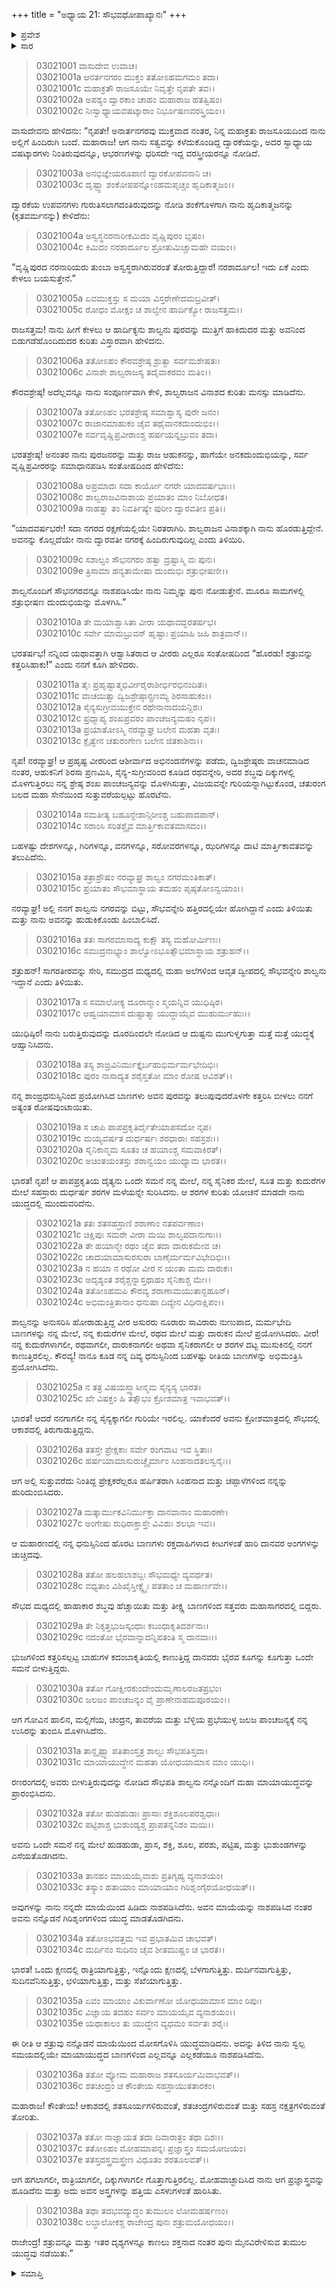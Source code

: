 +++
title = "ಅಧ್ಯಾಯ 21: ಸೌಭವಧೋಪಾಖ್ಯಾನಃ"
+++

<details><summary>ಪ್ರವೇಶ</summary>


।।   ಓಂ ಓಂ ನಮೋ ನಾರಾಯಣಾಯ।।   ಶ್ರೀ ವೇದವ್ಯಾಸಾಯ ನಮಃ ।।

ಶ್ರೀ ಕೃಷ್ಣದ್ವೈಪಾಯನ ವೇದವ್ಯಾಸ ವಿರಚಿತ  

**ಶ್ರೀ ಮಹಾಭಾರತ**

**ಆರಣ್ಯಕ ಪರ್ವ**

**ಕೈರಾತ ಪರ್ವ**

**ಅಧ್ಯಾಯ 21**

</details>


<details><summary>ಸಾರ</summary>

ಹಸ್ತಿನಾಪುರದಿಂದ ಮರಳಿದ ಕೃಷ್ಣನು ಶಾಲ್ವನನ್ನು ವಧಿಸಲು ಹೊರಟಿದುದು (1-13). ಕೃಷ್ಣ-ಶಾಲ್ವರ ಮಾಯಾ ಯುದ್ಧ (14-38).

</details>


> 03021001 ವಾಸುದೇವ ಉವಾಚ।  
03021001a ಆನರ್ತನಗರಂ ಮುಕ್ತಂ ತತೋಽಹಮಗಮಂ ತದಾ।  
03021001c ಮಹಾಕ್ರತೌ ರಾಜಸೂಯೇ ನಿವೃತ್ತೇ ನೃಪತೇ ತವ।।  
03021002a ಅಪಶ್ಯಂ ದ್ವಾರಕಾಂ ಚಾಹಂ ಮಹಾರಾಜ ಹತತ್ವಿಷಂ।  
03021002c ನಿಃಸ್ವಾಧ್ಯಾಯವಷಟ್ಕಾರಾಂ ನಿರ್ಭೂಷಣವರಸ್ತ್ರಿಯಂ।।

ವಾಸುದೇವನು ಹೇಳಿದನು: “ನೃಪತೇ! ಅನಾರ್ತನಗರವು ಮುಕ್ತವಾದ ನಂತರ, ನಿನ್ನ ಮಹಾಕ್ರತು ರಾಜಸೂಯದಿಂದ ನಾನು ಅಲ್ಲಿಗೆ ಹಿಂದಿರುಗಿ ಬಂದೆ. ಮಹಾರಾಜ! ಆಗ ನಾನು ಸತ್ವವನ್ನು ಕಳೆದುಕೊಂಡಿದ್ದ ದ್ವಾರಕೆಯನ್ನು, ಅದರ ಸ್ವಾಧ್ಯಾಯ ವಷಟ್ಕಾರಗಳು ನಿಂತಿರುವುದನ್ನೂ, ಆಭರಣಗಳನ್ನು ಧರಿಸದೇ ಇದ್ದ ವರಸ್ತ್ರೀಯರನ್ನೂ ನೋಡಿದೆ.

> 03021003a ಅನಭಿಜ್ಞೇಯರೂಪಾಣಿ ದ್ವಾರಕೋಪವನಾನಿ ಚ।  
03021003c ದೃಷ್ಟ್ವಾ ಶಂಕೋಪಪನ್ನೋಽಹಮಪೃಚ್ಚಂ ಹೃದಿಕಾತ್ಮಜಂ।।

ದ್ವಾರಕೆಯ ಉಪವನಗಳು ಗುರುತಿಸಲಾಗದಂತಿರುವುದನ್ನು ನೋಡಿ ಶಂಕೆಗೊಳಗಾಗಿ ನಾನು ಹೃದಿಕಾತ್ಮಜನನ್ನು (ಕೃತವರ್ಮನನ್ನು) ಕೇಳಿದೆನು:

> 03021004a ಅಸ್ವಸ್ಥನರನಾರೀಕಮಿದಂ ವೃಷ್ಣಿಪುರಂ ಭೃಷಂ।  
03021004c ಕಿಮಿದಂ ನರಶಾರ್ದೂಲ ಶ್ರೋತುಮಿಚ್ಚಾಮಹೇ ವಯಂ।।

“ವೃಷ್ಣಿಪುರದ ನರನಾರಿಯರು ತುಂಬಾ ಅಸ್ವಸ್ಥರಾಗಿರುವರಂತೆ ತೋರುತ್ತಿದ್ದಾರೆ! ನರಶಾರ್ದೂಲ! ಇದು ಏಕೆ ಎಂದು ಕೇಳಲು ಬಯಸುತ್ತೇನೆ.”

> 03021005a ಏವಮುಕ್ತಸ್ತು ಸ ಮಯಾ ವಿಸ್ತರೇಣೇದಮಬ್ರವೀತ್।  
03021005c ರೋಧಂ ಮೋಕ್ಷಂ ಚ ಶಾಲ್ವೇನ ಹಾರ್ದಿಕ್ಯೋ ರಾಜಸತ್ತಮ।।

ರಾಜಸತ್ತಮ! ನಾನು ಹೀಗೆ ಕೇಳಲು ಆ ಹಾರ್ದಿಕ್ಯನು ಶಾಲ್ವನು ಪುರವನ್ನು ಮುತ್ತಿಗೆ ಹಾಕಿದುದರ ಮತ್ತು ಅವನಿಂದ ಬಿಡುಗಡೆಹೊಂದಿದುದರ ಕುರಿತು ವಿಸ್ತಾರವಾಗಿ ಹೇಳಿದನು.

> 03021006a ತತೋಽಹಂ ಕೌರವಶ್ರೇಷ್ಠ ಶ್ರುತ್ವಾ ಸರ್ವಮಶೇಷತಃ।  
03021006c ವಿನಾಶೇ ಶಾಲ್ವರಾಜಸ್ಯ ತದೈವಾಕರವಂ ಮತಿಂ।।

ಕೌರವಶ್ರೇಷ್ಠ! ಅದೆಲ್ಲವನ್ನೂ ನಾನು ಸಂಪೂರ್ಣವಾಗಿ ಕೇಳಿ, ಶಾಲ್ವರಾಜನ ವಿನಾಶದ ಕುರಿತು ಮನಸ್ಸು ಮಾಡಿದೆನು.

> 03021007a ತತೋಽಹಂ ಭರತಶ್ರೇಷ್ಠ ಸಮಾಶ್ವಾಸ್ಯ ಪುರೇ ಜನಂ।  
03021007c ರಾಜಾನಮಾಹುಕಂ ಚೈವ ತಥೈವಾನಕದುಂದುಭಿಂ।।  
03021007e ಸರ್ವವೃಷ್ಣಿಪ್ರವೀರಾಂಶ್ಚ ಹರ್ಷಯನ್ನಬ್ರುವಂ ತದಾ।

ಭರತಶ್ರೇಷ್ಠ! ಅನಂತರ ನಾನು ಪುರಜನರನ್ನು ಮತ್ತು ರಾಜ ಆಹುಕನನ್ನು, ಹಾಗೆಯೇ ಅನಕದುಂದುಭಿಯನ್ನು, ಸರ್ವ ವೃಷ್ಣಿಪ್ರವೀರರನ್ನು ಸಮಾಧಾನಪಡಿಸಿ ಸಂತೋಷದಿಂದ ಹೇಳಿದೆನು:

> 03021008a ಅಪ್ರಮಾದಃ ಸದಾ ಕಾರ್ಯೋ ನಗರೇ ಯಾದವರ್ಷಭಾಃ।।   
03021008c ಶಾಲ್ವರಾಜವಿನಾಶಾಯ ಪ್ರಯಾತಂ ಮಾಂ ನಿಬೋಧತ।  
03021009a ನಾಹತ್ವಾ ತಂ ನಿವರ್ತಿಷ್ಯೇ ಪುರೀಂ ದ್ವಾರವತೀಂ ಪ್ರತಿ।।

“ಯಾದವರ್ಷಭರೇ! ಸದಾ ನಗರದ ರಕ್ಷಣೆಯಲ್ಲಿಯೇ ನಿರತರಾಗಿರಿ. ಶಾಲ್ವರಾಜನ ವಿನಾಶಕ್ಕಾಗಿ ನಾನು ಹೊರಡುತ್ತಿದ್ದೇನೆ. ಅವನನ್ನು ಕೊಲ್ಲದೆಯೇ ನಾನು ದ್ವಾರವತೀ ನಗರಕ್ಕೆ ಹಿಂದಿರುಗುವುದಿಲ್ಲ ಎಂದು ತಿಳಿಯಿರಿ.

> 03021009c ಸಶಾಲ್ವಂ ಸೌಭನಗರಂ ಹತ್ವಾ ದ್ರಷ್ಟಾಸ್ಮಿ ವಃ ಪುನಃ।   
03021009e ತ್ರಿಸಾಮಾ ಹನ್ಯತಾಮೇಷಾ ದುಂದುಭಿಃ ಶತ್ರುಭೀಷಣೀ।।

ಶಾಲ್ವನೊಂದಿಗೆ ಸೌಭನಗರವನ್ನೂ ನಾಶಪಡಿಸಿಯೇ ನಾನು ನಿಮ್ಮನ್ನು ಪುನಃ ನೋಡುತ್ತೇನೆ. ಮೂರೂ ಸಾಮಗಳಲ್ಲಿ ಶತ್ರುಭೀಷಣ ದುಂದುಭಿಯನ್ನು ಮೊಳಗಿಸಿ.”

> 03021010a ತೇ ಮಯಾಶ್ವಾಸಿತಾ ವೀರಾ ಯಥಾವದ್ಭರತರ್ಷಭ।  
03021010c ಸರ್ವೇ ಮಾಮಬ್ರುವನ್ ಹೃಷ್ಟಾಃ ಪ್ರಯಾಹಿ ಜಹಿ ಶಾತ್ರವಾನ್।।

ಭರತರ್ಷಭ! ನನ್ನಿಂದ ಯಥಾವತ್ತಾಗಿ ಆಶ್ವಾಸಿತರಾದ ಆ ವೀರರು ಎಲ್ಲರೂ ಸಂತೋಷದಿಂದ “ಹೊರಡು! ಶತ್ರುವನ್ನು ಕತ್ತರಿಸಿಹಾಕು!” ಎಂದು ನನಗೆ ಕೂಗಿ ಹೇಳಿದರು.

> 03021011a ತೈಃ ಪ್ರಹೃಷ್ಟಾತ್ಮಭಿರ್ವೀರೈರಾಶೀರ್ಭಿರಭಿನಂದಿತಃ।  
03021011c ವಾಚಯಿತ್ವಾ ದ್ವಿಜಶ್ರೇಷ್ಠಾನ್ಪ್ರಣಮ್ಯ ಶಿರಸಾಹುಕಂ।।  
03021012a ಸೈನ್ಯಸುಗ್ರೀವಯುಕ್ತೇನ ರಥೇನಾನಾದಯನ್ದಿಶಃ।  
03021012c ಪ್ರಧ್ಮಾಪ್ಯ ಶಂಖಪ್ರವರಂ ಪಾಂಚಜನ್ಯಮಹಂ ನೃಪ।।  
03021013a ಪ್ರಯಾತೋಽಸ್ಮಿ ನರವ್ಯಾಘ್ರ ಬಲೇನ ಮಹತಾ ವೃತಃ।  
03021013c ಕ್ಲೈತ್ವೇನ ಚತುರಂಗೇಣ ಬಲೇನ ಜಿತಕಾಶಿನಾ।।

ನೃಪ! ನರವ್ಯಾಘ್ರ! ಆ ಪ್ರಹೃಷ್ಟ ವೀರರಿಂದ ಆಶೀರ್ವಾದ ಅಭಿನಂದನೆಗಳನ್ನು ಪಡೆದು, ದ್ವಿಜಶ್ರೇಷ್ಠರು ವಾಚನಮಾಡಿದ ನಂತರ, ಆಹುಕನಿಗೆ ಶಿರಸಾ ಪ್ರಣಮಿಸಿ, ಸೈನ್ಯ-ಸುಗ್ರೀವರಿಂದ ಕೂಡಿದ ರಥವನ್ನೇರಿ, ಅದರ ಶಬ್ಧವು ದಿಕ್ಕುಗಳಲ್ಲಿ ಮೊಳಗುತ್ತಿರಲು ನನ್ನ ಶ್ರೇಷ್ಠ ಶಂಖ ಪಾಂಚಜನ್ಯವನ್ನು ಮೊಳಗಿಸುತ್ತಾ, ವಿಜಯವನ್ನೇ ಗುರಿಯನ್ನಾಗಿಟ್ಟುಕೊಂಡ, ಚತುರಂಗ ಬಲದ ಮಹಾ ಸೇನೆಯಿಂದ ಸುತ್ತುವರೆಯಲ್ಪಟ್ಟು ಹೊರಟೆನು.

> 03021014a ಸಮತೀತ್ಯ ಬಹೂನ್ದೇಶಾನ್ಗಿರೀಂಶ್ಚ ಬಹುಪಾದಪಾನ್।  
03021014c ಸರಾಂಸಿ ಸರಿತಶ್ಚೈವ ಮಾರ್ತ್ತಿಕಾವತಮಾಸದಂ।।

ಬಹಳಷ್ಟು ದೇಶಗಳನ್ನೂ, ಗಿರಿಗಳನ್ನೂ, ವನಗಳನ್ನೂ, ಸರೋವರಗಳನ್ನೂ, ಝರಿಗಳನ್ನೂ ದಾಟಿ ಮಾರ್ತ್ತಿಕಾವತವನ್ನು ತಲುಪಿದೆನು.

> 03021015a ತತ್ರಾಶ್ರೌಷಂ ನರವ್ಯಾಘ್ರ ಶಾಲ್ವಂ ನಗರಮಂತಿಕಾತ್।  
03021015c ಪ್ರಯಾತಂ ಸೌಭಮಾಸ್ಥಾಯ ತಮಹಂ ಪೃಷ್ಠತೋಽನ್ವಯಾಂ।।

ನರವ್ಯಾಘ್ರ! ಅಲ್ಲಿ ನನಗೆ ಶಾಲ್ವನು ನಗರವನ್ನು ಬಿಟ್ಟು, ಸೌಭವನ್ನೇರಿ ಹತ್ತಿರದಲ್ಲಿಯೇ ಹೋಗಿದ್ದಾನೆ ಎಂದು ತಿಳಿಯಿತು ಮತ್ತು ನಾನು ಅವನನ್ನು ಹುಡುಕಿಕೊಂಡು ಹಿಂಬಾಲಿಸಿದೆ.

> 03021016a ತತಃ ಸಾಗರಮಾಸಾದ್ಯ ಕುಕ್ಷೌ ತಸ್ಯ ಮಹೋರ್ಮಿಣಃ।  
03021016c ಸಮುದ್ರನಾಭ್ಯಾಂ ಶಾಲ್ವೋಽಭೂತ್ಸೌಭಮಾಸ್ಥಾಯ ಶತ್ರುಹನ್।।

ಶತ್ರುಹನ್! ಸಾಗರತೀರವನ್ನು ಸೇರಿ, ಸಮುದ್ರದ ಮಧ್ಯದಲ್ಲಿ ಮಹಾ ಅಲೆಗಳಿಂದ ಆವೃತ ದ್ವೀಪದಲ್ಲಿ ಸೌಭವನ್ನೇರಿ ಶಾಲ್ವನು ಇದ್ದಾನೆ ಎಂದು ತಿಳಿಯಿತು.

> 03021017a ಸ ಸಮಾಲೋಕ್ಯ ದೂರಾನ್ಮಾಂ ಸ್ಮಯನ್ನಿವ ಯುಧಿಷ್ಠಿರ।  
03021017c ಆಹ್ವಯಾಮಾಸ ದುಷ್ಟಾತ್ಮಾ ಯುದ್ಧಾಯೈವ ಮುಹುರ್ಮುಹುಃ।।

ಯುಧಿಷ್ಠಿರ! ನಾನು ಬರುತ್ತಿರುವುದನ್ನು ದೂರದಿಂದಲೇ ನೋಡಿದ ಆ ದುಷ್ಟನು ಮುಗುಳ್ನಗುತ್ತಾ ಮತ್ತೆ ಮತ್ತೆ ಯುದ್ಧಕ್ಕೆ ಆಹ್ವಾನಿಸಿದನು.

> 03021018a ತಸ್ಯ ಶಾಙ್ರವಿನಿರ್ಮುಕ್ತೈರ್ಬಹುಭಿರ್ಮರ್ಮಭೇದಿಭಿಃ।   
03021018c ಪುರಂ ನಾಸಾದ್ಯತ ಶರೈಸ್ತತೋ ಮಾಂ ರೋಷ ಆವಿಶತ್।।

ನನ್ನ ಶಾಂಙ್ರಧನುಸ್ಸಿನಿಂದ ಪ್ರಯೋಗಿಸಿದ ಬಾಣಗಳು ಅವನ ಪುರವನ್ನು ತಲುಪುವುದರೊಳಗೇ ಕತ್ತರಿಸಿ ಬೀಳಲು ನನಗೆ ಅತ್ಯಂತ ರೋಷವುಂಟಾಯಿತು.

> 03021019a ಸ ಚಾಪಿ ಪಾಪಪ್ರಕೃತಿರ್ದೈತೇಯಾಪಸದೋ ನೃಪ।  
03021019c ಮಯ್ಯವರ್ಷತ ದುರ್ಧರ್ಷಃ ಶರಧಾರಾಃ ಸಹಸ್ರಶಃ।।  
03021020a ಸೈನಿಕಾನ್ಮಮ ಸೂತಂ ಚ ಹಯಾಂಶ್ಚ ಸಮವಾಕಿರತ್।  
03021020c ಅಚಿಂತಯಂತಸ್ತು ಶರಾನ್ವಯಂ ಯುಧ್ಯಾಮ ಭಾರತ।।

ಭಾರತ! ನೃಪ! ಆ ಪಾಪಪ್ರಕೃತಿಯ ದೈತ್ಯನು ಒಂದೇ ಸಮನೆ ನನ್ನ ಮೇಲೆ, ನನ್ನ ಸೈನಿಕರ ಮೇಲೆ, ಸೂತ ಮತ್ತು ಕುದುರೆಗಳ ಮೇಲೆ ಸಹಸ್ರಾರು ದುರ್ಧರ್ಷ ಶರಗಳ ಮಳೆಯನ್ನೇ ಸುರಿಸಿದನು. ಆ ಶರಗಳ ಕುರಿತು ಯೋಚನೆ ಮಾಡದೇ ನಾನು ಯುದ್ಧದಲ್ಲಿ ಮುಂದುವರಿದೆನು.

> 03021021a ತತಃ ಶತಸಹಸ್ರಾಣಿ ಶರಾಣಾಂ ನತಪರ್ವಣಾಂ।  
03021021c ಚಿಕ್ಷಿಪುಃ ಸಮರೇ ವೀರಾ ಮಯಿ ಶಾಲ್ವಪದಾನುಗಾಃ।।  
03021022a ತೇ ಹಯಾನ್ಮೇ ರಥಂ ಚೈವ ತದಾ ದಾರುಕಮೇವ ಚ।  
03021022c ಚಾದಯಾಮಾಸುರಸುರಾ ಬಾಣೈರ್ಮರ್ಮವಿಭೇದಿಭಿಃ।।  
03021023a ನ ಹಯಾ ನ ರಥೋ ವೀರ ನ ಯಂತಾ ಮಮ ದಾರುಕಃ।  
03021023c ಅದೃಶ್ಯಂತ ಶರೈಶ್ಚನ್ನಾಸ್ತಥಾಹಂ ಸೈನಿಕಾಶ್ಚ ಮೇ।।  
03021024a ತತೋಽಹಮಪಿ ಕೌರವ್ಯ ಶರಾಣಾಮಯುತಾನ್ಬಹೂನ್।  
03021024c ಅಭಿಮಂತ್ರಿತಾನಾಂ ಧನುಷಾ ದಿವ್ಯೇನ ವಿಧಿನಾಕ್ಷಿಪಂ।।

ಶಾಲ್ವನನ್ನು ಅನುಸರಿಸಿ ಹೋರಾಡುತ್ತಿದ್ದ ವೀರ ಅಸುರರು ನೂರಾರು ಸಾವಿರಾರು ನುಣುಪಾದ, ಮರ್ಮಭೇದಿ ಬಾಣಗಳನ್ನು ನನ್ನ ಮೇಲೆ, ನನ್ನ ಕುದುರೆಗಳ ಮೇಲೆ, ರಥದ ಮೇಲೆ ಮತ್ತು ದಾರುಕನ ಮೇಲೆ ಪ್ರಯೋಗಿಸಿದರು. ವೀರ! ನನ್ನ ಕುದುರೆಗಳಾಗಲೀ, ರಥವಾಗಲೀ, ದಾರುಕನಾಗಲೀ ಅಥವಾ ಸೈನಿಕರಾಗಲೀ ಆ ಶರಗಳ ದಟ್ಟ ಮುಸುಕಿನಲ್ಲಿ ನನಗೆ ಕಾಣುತ್ತಿರಲಿಲ್ಲ. ಕೌರವ್ಯ! ನಾನೂ ಕೂಡ ನನ್ನ ದಿವ್ಯ ಧನುಸ್ಸಿನಿಂದ ಬಹಳಷ್ಟು ರೀತಿಯ ಬಾಣಗಳನ್ನು ಅಭಿಮಂತ್ರಿಸಿ ಪ್ರಯೋಗಿಸಿದೆನು.

> 03021025a ನ ತತ್ರ ವಿಷಯಸ್ತ್ವಾಸೀನ್ಮಮ ಸೈನ್ಯಸ್ಯ ಭಾರತ।  
03021025c ಖೇ ವಿಷಕ್ತಂ ಹಿ ತತ್ಸೌಭಂ ಕ್ರೋಶಮಾತ್ರ ಇವಾಭವತ್।।

ಭಾರತ! ಆದರೆ ನನಗಾಗಲೀ ನನ್ನ ಸೈನ್ಯಕ್ಕಾಗಲೀ ಗುರಿಯೇ ಇರಲಿಲ್ಲ. ಯಾಕೆಂದರೆ ಅವನು ಕ್ರೋಶಮಾತ್ರದಲ್ಲಿ ಸೌಭದಲ್ಲಿ ಆಕಾಶದಲ್ಲಿ ತಿರುಗಾಡುತ್ತಿದ್ದನು.

> 03021026a ತತಸ್ತೇ ಪ್ರೇಕ್ಷಕಾಃ ಸರ್ವೇ ರಂಗವಾಟ ಇವ ಸ್ಥಿತಾಃ।  
03021026c ಹರ್ಷಯಾಮಾಸುರುಚ್ಚೈರ್ಮಾಂ ಸಿಂಹನಾದತಲಸ್ವನೈಃ।।

ಆಗ ಅಲ್ಲಿ ಸುತ್ತುವರೆದು ನಿಂತಿದ್ದ ಪ್ರೇಕ್ಷಕರೆಲ್ಲರೂ ಹರ್ಷಿತರಾಗಿ ಸಿಂಹನಾದ ಮತ್ತು ಚಪ್ಪಾಳೆಗಳಿಂದ ನನ್ನನ್ನು ಹುರಿದುಂಬಿಸಿದರು.

> 03021027a ಮತ್ಕಾರ್ಮುಕವಿನಿರ್ಮುಕ್ತಾ ದಾನವಾನಾಂ ಮಹಾರಣೇ।  
03021027c ಅಂಗೇಷು ರುಧಿರಾಕ್ತಾಸ್ತೇ ವಿವಿಶುಃ ಶಲಭಾ ಇವ।।

ಆ ಮಹಾರಣದಲ್ಲಿ ನನ್ನ ಧನುಸ್ಸಿನಿಂದ ಹೊರಟ ಬಾಣಗಳು ರಕ್ತದಾಹಿಗಳಾದ ಕೀಟಗಳಂತೆ ಹಾರಿ ದಾನವರ ಅಂಗಗಳನ್ನು ಚುಚ್ಚಿದವು.

> 03021028a ತತೋ ಹಲಹಲಾಶಬ್ದಃ ಸೌಭಮಧ್ಯೇ ವ್ಯವರ್ಧತ।  
03021028c ವಧ್ಯತಾಂ ವಿಶಿಖೈಸ್ತೀಕ್ಷ್ಣೈಃ ಪತತಾಂ ಚ ಮಹಾರ್ಣವೇ।।

ಸೌಭದ ಮಧ್ಯದಲ್ಲಿ ಹಾಹಾಕಾರ ಶಬ್ಧವು ಹೆಚ್ಚಾಯಿತು ಮತ್ತು ತೀಕ್ಷ್ಣ ಬಾಣಗಳಿಂದ ಸತ್ತವರು ಮಹಾಸಾಗರದಲ್ಲಿ ಬಿದ್ದರು.

> 03021029a ತೇ ನಿಕೃತ್ತಭುಜಸ್ಕಂಧಾಃ ಕಬಂಧಾಕೃತಿದರ್ಶನಾಃ।  
03021029c ನದಂತೋ ಭೈರವಾನ್ನಾದನ್ನಿಪತಂತಿ ಸ್ಮ ದಾನವಾಃ।।

ಭುಜಗಳಿಂದ ಕತ್ತರಿಸಲ್ಪಟ್ಟ ಬಾಹುಗಳ ಕದಂಬಾಕೃತಿಯಲ್ಲಿ ಕಾಣುತ್ತಿದ್ದ ದಾನವರು ಭೈರವ ಕೂಗನ್ನು ಕೂಗುತ್ತಾ ಒಂದೇ ಸಮನೆ ಬೀಳುತ್ತಿದ್ದರು.

> 03021030a ತತೋ ಗೋಕ್ಷೀರಕುಂದೇಂದುಮೃಣಾಲರಜತಪ್ರಭಂ।  
03021030c ಜಲಜಂ ಪಾಂಚಜನ್ಯಂ ವೈ ಪ್ರಾಣೇನಾಹಮಪೂರಯಂ।।

ಆಗ ಗೋವಿನ ಹಾಲಿನ, ಮಲ್ಲಿಗೆಯ, ಚಂದ್ರನ, ತಾವರೆಯ ಮತ್ತು ಬೆಳ್ಳಿಯ ಪ್ರಭೆಯುಳ್ಳ ಜಲಜ ಪಾಂಚಜನ್ಯಕ್ಕೆ ನನ್ನ ಉಸಿರನ್ನು ತುಂಬಿಸಿ ಮೊಳಗಿಸಿದೆನು.

> 03021031a ತಾನ್ದೃಷ್ಟ್ವಾ ಪತಿತಾಂಸ್ತತ್ರ ಶಾಲ್ವಃ ಸೌಭಪತಿಸ್ತದಾ।  
03021031c ಮಾಯಾಯುದ್ಧೇನ ಮಹತಾ ಯೋಧಯಾಮಾಸ ಮಾಂ ಯುಧಿ।।

ರಣರಂಗದಲ್ಲಿ ಅವರು ಬೀಳುತ್ತಿರುವುದನ್ನು ನೋಡಿದ ಸೌಭಪತಿ ಶಾಲ್ವನು ನನ್ನೊಂದಿಗೆ ಮಹಾ ಮಾಯಾಯುದ್ಧವನ್ನು ಪ್ರಾರಂಭಿಸಿದನು.

> 03021032a ತತೋ ಹುಡಹುಡಾಃ ಪ್ರಾಸಾಃ ಶಕ್ತಿಶೂಲಪರಶ್ವಧಾಃ।  
03021032c ಪಟ್ಟಿಶಾಶ್ಚ ಭುಶುಂಡ್ಯಶ್ಚ ಪ್ರಾಪತನ್ನನಿಶಂ ಮಯಿ।।

ಅವನು ಒಂದೇ ಸಮನೆ ನನ್ನ ಮೇಲೆ ಹುಡಹುಡಾ, ಪ್ರಾಸ, ಶಕ್ತಿ, ಶೂಲ, ಪರಶು, ಪಟ್ಟಿಷ, ಮತ್ತು ಭುಶುಂಡಗಳನ್ನು ಎಸೆಯತೊಡಗಿದನು.

> 03021033a ತಾನಹಂ ಮಾಯಯೈವಾಶು ಪ್ರತಿಗೃಹ್ಯ ವ್ಯನಾಶಯಂ।   
03021033c ತಸ್ಯಾಂ ಹತಾಯಾಂ ಮಾಯಾಯಾಂ ಗಿರಿಶೃಂಗೈರಯೋಧಯತ್।।

ಅವುಗಳನ್ನು ನಾನು ನನ್ನದೇ ಮಾಯೆಯಿಂದ ಹಿಡಿದು ನಾಶಪಡಿಸಿದೆನು. ಅವನ ಮಾಯೆಯನ್ನು ನಾಶಪಡಿಸಿದ ನಂತರ ಅವನು ನನ್ನೊಡನೆ ಗಿರಿಶೃಂಗಗಳಿಂದ ಯುದ್ಧ ಮಾಡತೊಡಗಿದನು.

> 03021034a ತತೋಽಭವತ್ತಮ ಇವ ಪ್ರಭಾತಮಿವ ಚಾಭವತ್।  
03021034c ದುರ್ದಿನಂ ಸುದಿನಂ ಚೈವ ಶೀತಮುಷ್ಣಂ ಚ ಭಾರತ।।

ಭಾರತ! ಒಂದು ಕ್ಷಣದಲ್ಲಿ ರಾತ್ರಿಯಾಗುತ್ತಿತ್ತು, ಇನ್ನೊಂದು ಕ್ಷಣದಲ್ಲಿ ಬೆಳಗಾಗುತ್ತಿತ್ತು. ದುರ್ದಿನವಾಗುತ್ತಿತ್ತು, ಸುದಿನವೆನಿಸುತ್ತಿತ್ತು, ಛಳಿಯಾಗುತ್ತಿತ್ತು, ಮತ್ತು ಸೆಖೆಯಾಗುತ್ತಿತ್ತು.

> 03021035a ಏವಂ ಮಾಯಾಂ ವಿಕುರ್ವಾಣೋ ಯೋಧಯಾಮಾಸ ಮಾಂ ರಿಪುಃ।  
03021035c ವಿಜ್ಞಾಯ ತದಹಂ ಸರ್ವಂ ಮಾಯಯೈವ ವ್ಯನಾಶಯಂ।।  
03021035e ಯಥಾಕಾಲಂ ತು ಯುದ್ಧೇನ ವ್ಯಧಮಂ ಸರ್ವತಃ ಶರೈಃ।

ಈ ರೀತಿ ಆ ಶತ್ರುವು ನನ್ನೊಡನೆ ಮಾಯೆಯಿಂದ ಮೋಸಗೊಳಿಸಿ ಯುದ್ಧಮಾಡಿದನು. ಅದನ್ನು ತಿಳಿದ ನಾನು ಸ್ವಲ್ಪ ಸಮಯದಲ್ಲಿಯೇ ಮಾಯಾಯುದ್ಧದ ಬಾಣಗಳಿಂದ ಎಲ್ಲವನ್ನೂ ಎಲ್ಲಕಡೆಯೂ ನಾಶಪಡಿಸಿದೆನು.

> 03021036a ತತೋ ವ್ಯೋಮ ಮಹಾರಾಜ ಶತಸೂರ್ಯಮಿವಾಭವತ್।।  
03021036c ಶತಚಂದ್ರಂ ಚ ಕೌಂತೇಯ ಸಹಸ್ರಾಯುತತಾರಕಂ।

ಮಹಾರಾಜ! ಕೌಂತೇಯ! ಆಕಾಶದಲ್ಲಿ ಶತಸೂರ್ಯಗಳಿರುವಂತೆ, ಶತಚಂದ್ರಗಳಿರುವಂತೆ ಮತ್ತು ಸಹಸ್ರ ನಕ್ಷತ್ರಗಳಿರುವಂತೆ ತೋರಿತು.

> 03021037a ತತೋ ನಾಜ್ಞಾಯತ ತದಾ ದಿವಾರಾತ್ರಂ ತಥಾ ದಿಶಃ।।  
03021037c ತತೋಽಹಂ ಮೋಹಮಾಪನ್ನಃ ಪ್ರಜ್ಞಾಸ್ತ್ರಂ ಸಮಯೋಜಯಂ।  
03021037e ತತಸ್ತದಸ್ತ್ರಮಸ್ತ್ರೇಣ ವಿಧೂತಂ ಶರತೂಲವತ್।।

ಆಗ ಹಗಲಾಗಲೀ, ರಾತ್ರಿಯಾಗಲೀ, ದಿಕ್ಕುಗಳಾಗಲೀ ಗೊತ್ತಾಗುತ್ತಿರಲಿಲ್ಲ. ಮೋಹವಾಚ್ಛಾದಿಸಿದ ನಾನು ಆಗ ಪ್ರಜ್ಞಾಸ್ತ್ರವನ್ನು ಹೂಡಿದೆನು ಮತ್ತು ಅದು ಅವನ ಅಸ್ತ್ರಗಳನ್ನು ಹತ್ತಿಯ ಎಸಳುಗಳಂತೆ ಹಾರಿಸಿತು.

> 03021038a ತಥಾ ತದಭವದ್ಯುದ್ಧಂ ತುಮುಲಂ ಲೋಮಹರ್ಷಣಂ।  
03021038c ಲಬ್ಧಾಲೋಕಶ್ಚ ರಾಜೇಂದ್ರ ಪುನಃ ಶತ್ರುಮಯೋಧಯಂ।।

ರಾಜೇಂದ್ರ! ಶತ್ರುವನ್ನೂ ಮತ್ತು ಇತರ ದೃಶ್ಯಗಳನ್ನೂ ಕಾಣಲು ಶಕ್ತನಾದ ನಂತರ ಪುನಃ ಮೈನವಿರೇಳಿಸುವ ತುಮುಲ ಯುದ್ಧವು ನಡೆಯಿತು.”

<details><summary>ಸಮಾಪ್ತಿ</summary>


ಇತಿ ಶ್ರೀ ಮಹಾಭಾರತೇ ಆರಣ್ಯಕಪರ್ವಣಿ ಕೈರಾತಪರ್ವಣಿ ಸೌಭವಧೋಪಾಖ್ಯಾನೇ ಏಕವಿಂಶೋಽಧ್ಯಾಯಃ।  
ಇದು ಶ್ರೀ ಮಹಾಭಾರತದಲ್ಲಿ ಆರಣ್ಯಕಪರ್ವದಲ್ಲಿ ಕೈರಾತಪರ್ವದಲ್ಲಿ ಸೌಭವಧೋಪಾಖ್ಯಾನದಲ್ಲಿ ಇಪ್ಪತ್ತೊಂದನೆಯ ಅಧ್ಯಾಯವು.



</details>
